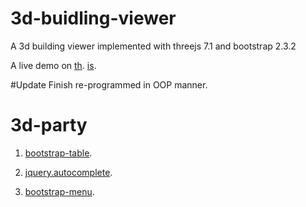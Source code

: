 # 3d-buidling-viewer
A 3d building viewer implemented with threejs 7.1 and bootstrap 2.3.2

A live demo on <a href="http://dizzyeyes.sinaapp.com">th</a>.
[is](http://dizzyeyes.github.io/3d-building-viewer).

#Update
Finish re-programmed in OOP manner.

# 3d-party
1. <a href="https://github.com/wenzhixin/bootstrap-table/">bootstrap-table</a>.

2. <a href="https://github.com/nswish/jQuery.AutoComplete">jquery.autocomplete</a>.

3. <a href="https://github.com/wenzhixin/bootstrap-menu">bootstrap-menu</a>.
